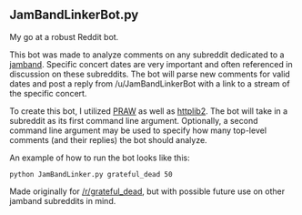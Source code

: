 ## JamBandLinkerBot.py

My go at a robust Reddit bot. 

This bot was made to analyze comments on any subreddit dedicated to a [jamband](http://en.wikipedia.org/wiki/Jam_band).  Specific concert dates are very important and often referenced in discussion on these subreddits.  The bot will parse new comments for valid dates and post a reply from /u/JamBandLinkerBot with a link to a stream of the specific concert.

To create this bot, I utilized [PRAW](http://praw.readthedocs.org/en/latest/index.html) as well as [httplib2](https://github.com/jcgregorio/httplib2). The bot will take in a subreddit as its first command line argument.  Optionally, a second command line argument may be used to specify how many top-level comments (and their replies) the bot should analyze.  


An example of how to run the bot looks like this:

`
python JamBandLinker.py grateful_dead 50
`

Made originally for [/r/grateful_dead](http://www.reddit.com/r/grateful_dead), but with possible future use on other jamband subreddits in mind.
